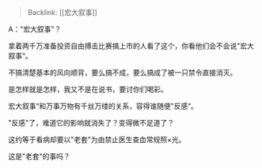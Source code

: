 > Backlink: [[宏大叙事]]

A："宏大叙事"？

拿着两千万准备投资自由搏击比赛搞上市的人看了这个，你看他们会不会说"宏大叙事“。

不搞清楚基本的风向顺背，要么搞不成，要么搞成了被一只禁令直接消灭。

是怎样就是怎样，我又不是在说书，要讨你们喝彩。

宏大叙事“和万事万物有千丝万缕的关系，容得谁随便"反感“。

"反感"了，难道它的影响就消失了？变得微不足道了？

这约等于看病却要以"老套"为由禁止医生查血常规照×光。

这是"老套"的事吗？
